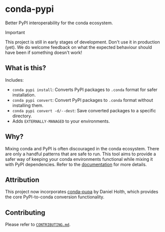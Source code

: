 # conda-pypi

Better PyPI interoperability for the conda ecosystem.

> [!IMPORTANT]
> This project is still in early stages of development. Don't use it in production (yet).
> We do welcome feedback on what the expected behaviour should have been if something doesn't work!

## What is this?

Includes:

- `conda pypi install`: Converts PyPI packages to `.conda` format for safer installation.
- `conda pypi convert`: Convert PyPI packages to `.conda` format without installing them.
- `conda pypi convert -d/--dest`: Save converted packages to a specific directory.
- Adds `EXTERNALLY-MANAGED` to your environments.

## Why?

Mixing conda and PyPI is often discouraged in the conda ecosystem.
There are only a handful patterns that are safe to run. This tool
aims to provide a safer way of keeping your conda environments functional
while mixing it with PyPI dependencies. Refer to the [documentation](docs/)
for more details.

## Attribution

This project now incorporates [conda-pupa](https://github.com/dholth/conda-pupa)
by Daniel Holth, which provides the core PyPI-to-conda conversion functionality.

## Contributing

Please refer to [`CONTRIBUTING.md`](/CONTRIBUTING.md).
